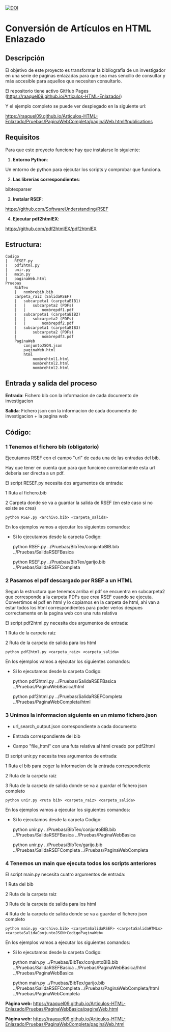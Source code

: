 [![DOI](https://zenodo.org/badge/DOI/10.5281/zenodo.15390107.svg)](https://doi.org/10.5281/zenodo.15390107)

# Conversión de Artículos en HTML Enlazado


## Descripción

El objetivo de este proyecto es transformar la bibliografía de un investigador en una serie de páginas enlazadas para que sea mas sencillo de consultar y más accesible para aquellos que necesiten consultarlo.

El repositorio tiene activo GitHub Pages (https://raaquel09.github.io/Articulos-HTML-Enlazado/) 

Y el ejemplo completo se puede ver desplegado en la siguiente url:

https://raaquel09.github.io/Articulos-HTML-Enlazado/Pruebas/PaginaWebCompleta/paginaWeb.html#publications

## Requisitos

Para que este proyecto funcione hay que instalarse lo siguiente:

1. **Entorno Python**:

 Un entorno de python para ejecutar los scripts y comprobar que funciona.

2. **Las librerías correspondientes**:

 bibtexparser

3. **Instalar RSEF**:

 https://github.com/SoftwareUnderstanding/RSEF 

4. **Ejecutar pdf2htmlEX**:

 https://github.com/pdf2htmlEX/pdf2htmlEX


## Estructura:

	Codigo
	|	RESEF.py
	|	pdf2html.py
	|	unir.py
	|	main.py
	|	paginaWeb.html
	Pruebas
		BibTex
		|	nombrebib.bib 
		carpeta_raiz (SalidaRSEF)
		|	subcarpeta1 (carpetaBIB1)
		|	|	subcarpeta2 (PDFs)
		|	|		nombrepdf1.pdf
		|	subcarpeta1 (carpetaBIB2)
		|	|	subcarpeta2 (PDFs)
		|	|		nombrepdf2.pdf
		|	subcarpeta1 (carpetaBIB3)
		|		subcarpeta2 (PDFs)
		|			nombrepdf3.pdf
		PaginaWeb 
			conjuntoJSON.json
			paginaWeb.html
			html
				nombrehtml1.html
				nombrehtml2.html
				nombrehtml2.html


## Entrada y salida del proceso

**Entrada**: Fichero bib con la informacion de cada documento de investigacion

**Salida**: Fichero json con la informacion de cada documento de investigacion + la pagina web


## Código:

### 1 Tenemos el fichero bib (obligatorio)

Ejecutamos RSEF con el campo "url" de cada una de las entradas del bib.

Hay que tener en cuenta que para que funcione correctamente esta url deberia ser directa a un pdf.

El script RESEF.py necesita dos argumentos de entrada:

 1 Ruta al fichero.bib
 
 2 Carpeta donde se va a guardar la salida de RSEF (en este caso si no existe se crea)
 
	python RSEF.py <archivo.bib> <carpeta_salida>
	
En los ejemplos vamos a ejecutar los siguientes comandos:

- Si lo ejecutamos desde la carpeta Codigo:
	
	python RSEF.py ../Pruebas/BibTex/conjuntoBIB.bib ../Pruebas/SalidaRSEFBasica
		
	python RSEF.py ../Pruebas/BibTex/garijo.bib ../Pruebas/SalidaRSEFCompleta
	
### 2 Pasamos el pdf descargado por RSEF a un HTML

Segun la estructura que tenemos arriba el pdf se encuentra en subcarpeta2 que corresponde a la carpeta PDFs que crea RSEF cuando se ejecuta.
Convertimos el pdf en html y lo copiamos en la carpeta de html, ahi van a estar todos los html correspondientes para poder verlos despues correctamente en la pagina web con una ruta relativa

El script pdf2html.py necesita dos argumentos de entrada:

 1 Ruta de la carpeta raiz 
 
 2 Ruta de la carpeta de salida para los html
 
	python pdf2html.py <carpeta_raiz> <carpeta_salida>
	
En los ejemplos vamos a ejecutar los siguientes comandos:

- Si lo ejecutamos desde la carpeta Codigo:
	
	python pdf2html.py ../Pruebas/SalidaRSEFBasica ../Pruebas/PaginaWebBasica/html
		
	python pdf2html.py ../Pruebas/SalidaRSEFCompleta ../Pruebas/PaginaWebCompleta/html
	
### 3 Unimos la informacion siguiente en un mismo fichero.json

- url_search_output.json correspondiente a cada documento

- Entrada correspondiente del bib

- Campo "file_html" con una futa relativa al html creado por pdf2html


El script unir.py necesita tres argumentos de entrada:

 1 Ruta el bib para coger la informacion de la entrada correspondiente
 
 2 Ruta de la carpeta raiz 
 
 3 Ruta de la carpeta de salida donde se va a guardar el fichero json completo 

	python unir.py <ruta bib> <carpeta_raiz> <carpeta_salida>
	
En los ejemplos vamos a ejecutar los siguientes comandos:

- Si lo ejecutamos desde la carpeta Codigo:

	python unir.py ../Pruebas/BibTex/conjuntoBIB.bib ../Pruebas/SalidaRSEFBasica ../Pruebas/PaginaWebBasica
		
	python unir.py ../Pruebas/BibTex/garijo.bib ../Pruebas/SalidaRSEFCompleta ../Pruebas/PaginaWebCompleta
	
### 4 Tenemos un main que ejecuta todos los scripts anteriores

El script main.py necesita cuatro argumentos de entrada:

 1 Ruta del bib 
 
 2 Ruta de la carpeta raiz 
 
 3 Ruta de la carpeta de salida para los html
 
 4 Ruta de la carpeta de salida donde se va a guardar el fichero json completo
 
	python main.py <archivo.bib> <carpetaSalidaRSEF> <carpetaSalidaHTMLs> <carpetaSalidaConjuntoJSON+CodigoPaginaWeb>

En los ejemplos vamos a ejecutar los siguientes comandos:

- Si lo ejecutamos desde la carpeta Codigo:
	
	python main.py ../Pruebas/BibTex/conjuntoBIB.bib ../Pruebas/SalidaRSEFBasica ../Pruebas/PaginaWebBasica/html ../Pruebas/PaginaWebBasica

	python main.py ../Pruebas/BibTex/garijo.bib ../Pruebas/SalidaRSEFCompleta ../Pruebas/PaginaWebCompleta/html ../Pruebas/PaginaWebCompleta

**Página web:** https://raaquel09.github.io/Articulos-HTML-Enlazado/Pruebas/PaginaWebBasica/paginaWeb.html

 **Página web:** https://raaquel09.github.io/Articulos-HTML-Enlazado/Pruebas/PaginaWebCompleta/paginaWeb.html
